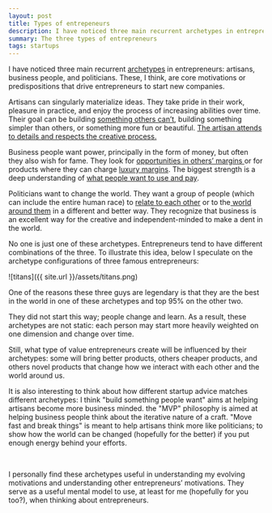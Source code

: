 ```yaml
---
layout: post
title: Types of entrepeneurs
description: I have noticed three main recurrent archetypes in entrepreneurs - artisans, business people, and politicians
summary: The three types of entrepreneurs
tags: startups
---
```



I have noticed three main recurrent [archetypes](https://en.wikipedia.org/wiki/Jungian_archetypes) in entrepreneurs: artisans, business people, and politicians. These, I think, are core motivations or predispositions that drive entrepreneurs to start new companies. 

Artisans can singularly materialize ideas. They take pride in their work, pleasure in practice, and enjoy the process of increasing abilities over time. Their goal can be building [something others can’t](https://about.google/our-story/), building something simpler than others, or something more fun or beautiful. [The artisan attends to details and respects the creative process. ](https://signalvnoise.com/posts/3497-you-know-one-of-the-things-that-really-hurt)

Business people want power, principally in the form of money, but often they also wish for fame. They look for [opportunities in others’ margins ](https://www.goodreads.com/quotes/706779-your-margin-is-my-opportunity)or for products where they can charge [luxury margins](https://www.azquotes.com/quote/722081). The biggest strength is a deep understanding of [what people want to use and pay](https://www.ycombinator.com/). 

Politicians want to change the world. They want a group of people (which can include the entire human race) to [relate to each other](https://www.azquotes.com/quote/325530) or to the[ world around them](https://www.tesla.com/about#:~:text=Tesla's%20mission%20is%20to%20accelerate,to%20drive%20than%20gasoline%20cars.) in a different and better way. They recognize that business is an excellent way for the creative and independent-minded to make a dent in the world. 

No one is just one of these archetypes. Entrepreneurs tend to have different combinations of the three. To illustrate this idea, below I speculate on the archetype configurations of three famous entrepreneurs:


![titans]({{ site.url }}/assets/titans.png)


One of the reasons these three guys are legendary is that they are the best in the world in one of these archetypes and top 95% on the other two. 

They did not start this way; people change and learn. As a result, these archetypes are not static: each person may start more heavily weighted on one dimension and change over time. 

Still, what type of value entrepreneurs create will be influenced by their archetypes: some will bring better products, others cheaper products, and others novel products that change how we interact with each other and the world around us. 

It is also interesting to think about how different startup advice matches different archetypes: I think "build something people want" aims at helping artisans become more business minded. the "MVP" philosophy is aimed at helping business people think about the iterative nature of a craft. "Move fast and break things" is meant to help artisans think more like politicians; to show how the world can be changed (hopefully for the better) if you put enough energy behind your efforts.   

<p>&nbsp;</p>

I personally find these archetypes useful in understanding my evolving motivations and understanding other entrepreneurs’ motivations. They serve as a useful mental model to use, at least for me (hopefully for you too?), when thinking about entrepreneurs. 

 


